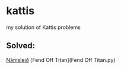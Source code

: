 # kattis
my solution of Kattis problems

## Solved:
[Námsleið](Námsleið.py)
[Fend Off Titan](Fend Off Titan.py)